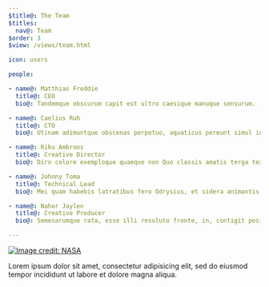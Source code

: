 ```yaml
---
$title@: The Team
$titles:
  nav@: Team
$order: 3
$view: /views/team.html

icon: users

people:

- name@: Matthias Freddie
  title@: CEO
  bio@: Tandemque obscurum capit est ultro caesique manuque sensurum.

- name@: Caelius Ruh
  title@: CTO
  bio@: Utinam adimuntque obscenas perpetuo, aquaticus pereunt simul inde.

- name@: Riku Ambroos
  title@: Creative Director
  bio@: Diro colore exemploque quaeque non Quo classis amatis terga texitur.

- name@: Johnny Toma
  title@: Technical Lead
  bio@: Mei quam habebis latratibus fero Odrysius, et sidera animantis pavens corde vires pascua.

- name@: Nahor Jaylen
  title@: Creative Producer
  bio@: Semesarumque rata, esse illi resoluto fronte, in, contigit positi.

---
```

[![Image credit: NASA](/static/images/banner2.jpg)](http://www.flickr.com/photos/nasahqphoto/)

Lorem ipsum dolor sit amet, consectetur adipisicing elit, sed do eiusmod tempor incididunt ut labore et dolore magna aliqua.
